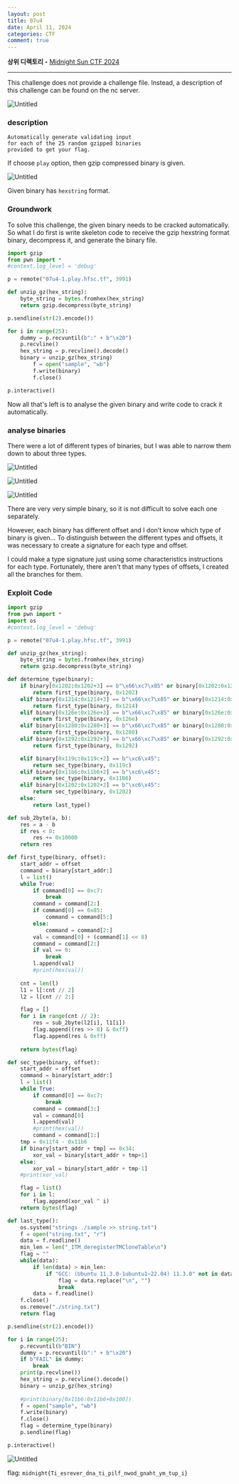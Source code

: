 ```yaml
---
layout: post
title: 07u4
date: April 11, 2024
categories: CTF
comment: true
---
```

**상위 디렉토리 -** [Midnight Sun CTF 2024](/2024-04/MidnightsunCTF)

---


This challenge does not provide a challenge file. Instead, a description of this challenge can be found on the nc server.

![Untitled](/CTF/Midnight%20Sun%20CTF%202024/07u4/Untitled.png)

### **description**

```
Automatically generate validating input
for each of the 25 random gzipped binaries
provided to get your flag.
```

If choose `play` option, then gzip compressed binary is given.

![Untitled](/CTF/Midnight%20Sun%20CTF%202024/07u4/Untitled%201.png)

Given binary has `hexstring` format.

### Groundwork

To solve this challenge, the given binary needs to be cracked automatically. So what I do first is write skeleton code to receive the gzip hexstring format binary, decompress it, and generate the binary file.

```python
import gzip
from pwn import *
#context.log_level = 'debug'

p = remote("07u4-1.play.hfsc.tf", 3991)

def unzip_gz(hex_string):
    byte_string = bytes.fromhex(hex_string)
    return gzip.decompress(byte_string)

p.sendline(str(2).encode())

for i in range(25):
    dummy = p.recvuntil(b":" + b"\x20")
    p.recvline()
    hex_string = p.recvline().decode()
    binary = unzip_gz(hex_string)
		f = open("sample", "wb")
		f.write(binary)
		f.close()

p.interactive()
```

Now all that's left is to analyse the given binary and write code to crack it automatically.

### **analyse binaries**

There were a lot of different types of binaries, but I was able to narrow them down to about three types.

![Untitled](/CTF/Midnight%20Sun%20CTF%202024/07u4/Untitled%202.png)

![Untitled](/CTF/Midnight%20Sun%20CTF%202024/07u4/Untitled%203.png)

![Untitled](/CTF/Midnight%20Sun%20CTF%202024/07u4/Untitled%204.png)

There are very very simple binary, so it is not difficult to solve each one separately.

However, each binary has different offset and I don’t know which type of binary is given… To distinguish between the different types and offsets, it was necessary to create a signature for each type and offset.

I could make a type signature just using some characteristics instructions for each type. Fortunately, there aren't that many types of offsets, I created all the branches for them.

### **Exploit Code**

```python
import gzip
from pwn import *
import os
#context.log_level = 'debug'

p = remote("07u4-1.play.hfsc.tf", 3991)

def unzip_gz(hex_string):
    byte_string = bytes.fromhex(hex_string)
    return gzip.decompress(byte_string)

def determine_type(binary):
    if binary[0x1202:0x1202+3] == b"\x66\xc7\x85" or binary[0x1202:0x1202+3] == b"\x66\xc7\x45":
        return first_type(binary, 0x1202)
    elif binary[0x1214:0x1214+3] == b"\x66\xc7\x85" or binary[0x1214:0x1214+3] == b"\x66\xc7\x45":
        return first_type(binary, 0x1214)
    elif binary[0x126e:0x126e+3] == b"\x66\xc7\x85" or binary[0x126e:0x126e+3] == b"\x66\xc7\x45":
        return first_type(binary, 0x126e)
    elif binary[0x1280:0x1280+3] == b"\x66\xc7\x85" or binary[0x1280:0x1280+3] == b"\x66\xc7\x45":
        return first_type(binary, 0x1280)
    elif binary[0x1292:0x1292+3] == b"\x66\xc7\x85" or binary[0x1292:0x1292+3] == b"\x66\xc7\x45":
        return first_type(binary, 0x1292)

    elif binary[0x119c:0x119c+2] == b"\xc6\x45":
        return sec_type(binary, 0x119c)
    elif binary[0x11b6:0x11b6+2] == b"\xc6\x45":
        return sec_type(binary, 0x11B6)
    elif binary[0x1202:0x1202+2] == b"\xc6\x45":
        return sec_type(binary, 0x1202)
    else:
        return last_type()

def sub_2byte(a, b):
    res = a - b
    if res < 0:
        res += 0x10000
    return res

def first_type(binary, offset):
    start_addr = offset
    command = binary[start_addr:]
    l = list()
    while True:
        if command[0] == 0xc7:
            break
        command = command[2:]
        if command[0] == 0x85:
            command = command[5:]
        else:
            command = command[2:]
        val = command[0] + (command[1] << 8)
        command = command[2:]
        if val == 0:
            break
        l.append(val)
        #print(hex(val))
    
    cnt = len(l)
    l1 = l[:cnt // 2]
    l2 = l[cnt // 2:]

    flag = []
    for i in range(cnt // 2):
        res = sub_2byte(l2[i], l1[i])
        flag.append((res >> 8) & 0xff)
        flag.append(res & 0xff)
    
    return bytes(flag)

def sec_type(binary, offset):
    start_addr = offset
    command = binary[start_addr:]
    l = list()
    while True:
        if command[0] == 0xc7:
            break
        command = command[3:]
        val = command[0]
        l.append(val)
        #print(hex(val))
        command = command[1:]
    tmp = 0x11f4 - 0x11b6
    if binary[start_addr + tmp] == 0x34:
        xor_val = binary[start_addr + tmp+1]
    else:
        xor_val = binary[start_addr + tmp-1]
    #print(xor_val)

    flag = list()
    for i in l:
        flag.append(xor_val ^ i)
    return bytes(flag)

def last_type():
    os.system("strings ./sample >> string.txt")
    f = open("string.txt", "r")
    data = f.readline()
    min_len = len("_ITM_deregisterTMCloneTable\n")
    flag = ""
    while(data):
        if len(data) > min_len:
            if "GCC: (Ubuntu 11.3.0-1ubuntu1~22.04) 11.3.0" not in data:
                flag = data.replace("\n", "")
                break
        data = f.readline()
    f.close()
    os.remove("./string.txt")
    return flag

p.sendline(str(2).encode())

for i in range(25):
    p.recvuntil(b"BIN")
    dummy = p.recvuntil(b":" + b"\x20")
    if b"FAIL" in dummy:
        break
    print(p.recvline())
    hex_string = p.recvline().decode()
    binary = unzip_gz(hex_string)
    
    #print(binary[0x11b6:0x11b6+0x100])
    f = open("sample", "wb")
    f.write(binary)
    f.close()
    flag = determine_type(binary)
    p.sendline(flag)

p.interactive()

```

![Untitled](/CTF/Midnight%20Sun%20CTF%202024/07u4/Untitled%205.png)

flag: `midnight{Ti_esrever_dna_ti_pilf_nwod_gnaht_ym_tup_i}`